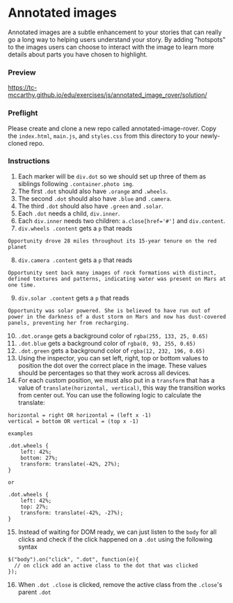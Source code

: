 # Annotated images

Annotated images are a subtle enhancement to your stories that can really go a long way to helping users understand your story. By adding "hotspots" to the images users can choose to interact with the image to learn more details about parts you have chosen to highlight.

### Preview

<https://tc-mccarthy.github.io/edu/exercises/js/annotated_image_rover/solution/>

### Preflight

Please create and clone a new repo called annotated-image-rover. Copy the `index.html`, `main.js`, and `styles.css` from this directory to your newly-cloned repo.

### Instructions

1.  Each marker will be `div.dot` so we should set up three of them as siblings following `.container.photo img`.
2.  The first `.dot` should also have `.orange` and `.wheels`.
3.  The second `.dot` should also have `.blue` and `.camera`.
4.  The third `.dot` should also have `.green` and `.solar`.
5.  Each `.dot` needs a child, `div.inner`.
6.  Each `div.inner` needs two children: `a.close[href='#']` and `div.content`.
7.  `div.wheels .content` gets a `p` that reads
```
Opportunity drove 28 miles throughout its 15-year tenure on the red planet
```
8.  `div.camera .content` gets a `p` that reads

```
Opportunity sent back many images of rock formations with distinct, defined textures and patterns, indicating water was present on Mars at one time.
```

9.  `div.solar .content` gets a `p` that reads

```
Opportunity was solar powered. She is believed to have run out of power in the darkness of a dust storm on Mars and now has dust-covered panels, preventing her from recharging.
```

10. `.dot.orange` gets a background color of `rgba(255, 133, 25, 0.65)`
11. `.dot.blue` gets a background color of `rgba(0, 93, 255, 0.65)`
12. `.dot.green` gets a background color of `rgba(12, 232, 196, 0.65)`
13. Using the inspector, you can set left, right, top or bottom values to position the dot over the correct place in the image. These values should be percentages so that they work across all devices.
14. For each custom position, we must also put in a `transform` that has a value of `translate(horizontal, vertical)`, this way the transition works from center out. You can use the following logic to calculate the translate:

```
horizontal = right OR horizontal = (left x -1)
vertical = bottom OR vertical = (top x -1)

examples

.dot.wheels {
    left: 42%;
    bottom: 27%;
    transform: translate(-42%, 27%);
}

or

.dot.wheels {
    left: 42%;
    top: 27%;
    transform: translate(-42%, -27%);
}
```

15. Instead of waiting for DOM ready, we can just listen to the `body` for all clicks and check if the click happened on a `.dot` using the following syntax

```
$("body").on("click", ".dot", function(e){
  // on click add an active class to the dot that was clicked
});
```

16. When `.dot .close` is clicked, remove the active class from the `.close`'s parent `.dot`
